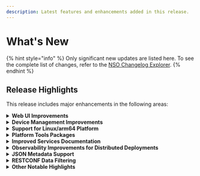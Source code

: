 ```yaml
---
description: Latest features and enhancements added in this release.
---
```


# What's New

{% hint style="info" %}
Only significant new updates are listed here. To see the complete list of changes, refer to the [NSO Changelog Explorer](https://developer.cisco.com/docs/nso/changelog-explorer/?from=6.2\&to=6.3).
{% endhint %}

## Release Highlights <a href="#d5e42" id="d5e42"></a>

This release includes major enhancements in the following areas:

<details>

<summary><strong>Web UI Improvements</strong></summary>

The web-based management interface has been improved to streamline user experience with a modernized look and feel. Also, usability improvements have been made in certain areas, such as device management.&#x20;

Documentation Updates:

* Expanded and improved the [Web UI](operation-and-usage/webui/) documentation to cover usage instructions.&#x20;

</details>

<details>

<summary><strong>Device Management Improvements</strong></summary>

Devices now support `auto-configure` and `rename` actions to assist with the initial onboarding as well as the renaming of devices. Additionally, the listing of services, that have modified a device, has been improved and now includes Nano service zombies using a new `/devices/device/services/service` list.

Documentation Updates:

* Added new sections [Auto-configuring Devices in NSO](operation-and-usage/cli/nso-device-manager.md#user\_guide.devicemanager.auto-configuring-devices) and [Renaming Devices in NSO](operation-and-usage/cli/nso-device-manager.md#renaming-devices-in-nso).&#x20;

</details>

<details>

<summary><strong>Support for Linux/arm64 Platform</strong></summary>

Binaries for the Linux OS on the arm64 architecture are now available for download from the Cisco [Software Download](https://software.cisco.com/download/home) site.

Documentation Updates:

* Updated system requirements in the Installation ([Local Install](administration/deployment/local-install.md), [System Install](administration/deployment/system-install.md)) and [Containerized NSO](administration/deployment/containerized-nso.md) sections.&#x20;

</details>

<details>

<summary><strong>Platform Tools Packages</strong></summary>

A number of additional packages are now bundled with the NSO installer binary. These are optional packages that can be added to the NSO instance and were previously distributed separately.

Documentation Updates:

* Expanded the [Installation](administration/deployment/#d5e46-1) section with information on additional bundled packages.

</details>

<details>

<summary><strong>Improved Services Documentation</strong></summary>

The service development documentation has been improved and expanded, allowing for a more gradual introduction to service concepts.

Documentation Updates:

* Replaced the old Services section with a new [Implementing Services](development/development/developing-services/implementing-services.md) section, which builds on top of [Developing a Simple Service](development/development/developing-services/creating-a-service.md) with additional fundamental service functionality.
* Replaced the old Services section with a new [Services Deep Dive](development/development/developing-services/services-deep-dive.md) section, which serves as a service development reference, including best practices, known limitations, and an in-depth explanation of specific FASTMAP features.
* Substantially revised and improved the [Templates](development/development/templates.md) section.

</details>

<details>

<summary><strong>Observability Improvements for Distributed Deployments</strong></summary>

NETCONF and RESTCONF APIs now support the propagation of standards-based Trace Context to aid distributed tracing.

Documentation Updates:

* For NETCONF, added documentation on [Trace Context](development/concepts/northbound-apis.md#trace-context) in Northbound APIs.
* For RESTCONF, added documentation on [Trace Context](development/concepts/northbound-apis.md#trace-context-1) in Northbound APIs.

</details>

<details>

<summary><strong>JSON Metadata Support</strong></summary>

NSO now supports RFC-7952-encoded metadata, as well as setting metadata when using JSON data encoding.

Documentation Updates:

* Expanded the [RESTCONF API](development/concepts/northbound-apis.md#the-restconf-api) in Northbound APIs with details on metadata handling.

</details>

<details>

<summary><strong>RESTCONF Data Filtering</strong></summary>

Added the `exclude` query parameter support to the GET RESTCONF method that excludes a subtree from the returned output.

Documentation Updates:

* Expanded the section [Query Parameters](development/concepts/northbound-apis.md#ncs.northbound.restconf.query\_params) in Northbound APIs with details and an example of `exclude` usage.

</details>

<details>

<summary><strong>Other Notable Highlights</strong></summary>

* Improved YANG 1.1 support: Allow type `empty` in list keys and unions, as well as improve the handling of unions of enumerations.
* Implement alarms for certificate expiry: The functionality now covers all certificates in use by NSO.
* Automatic migration of templates: Migrating a device to a new NED ID will trigger a copy of the device and compliance templates for the old NED ID to the new NED ID (unless the template already contains configuration for the new NED ID).
* Faster upgrades: The performance of the CDB upgrade process has been significantly improved by utilizing more parallelization.
* `ncs.conf` management: `ncs.conf` file can now use environment variable references and parts of the file can be placed in separate configuration files in the `ncs.conf.d` sub-directory, next to the `ncs.conf` file.

</details>
